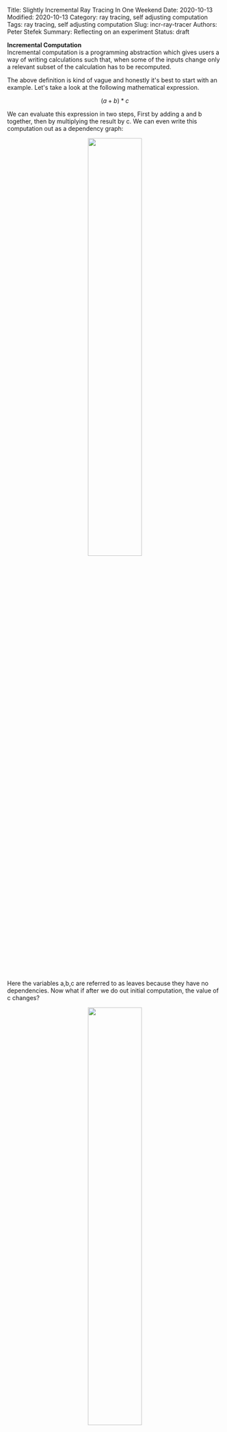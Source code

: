 Title: Slightly Incremental Ray Tracing In One Weekend
Date: 2020-10-13
Modified: 2020-10-13
Category: ray tracing, self adjusting computation
Tags: ray tracing, self adjusting computation
Slug: incr-ray-tracer
Authors: Peter Stefek
Summary: Reflecting on an experiment
Status: draft

**Incremental Computation**  
Incremental computation is a programming abstraction which gives users a way of writing calculations such that, when some of the inputs change only a relevant subset of the calculation has to be recomputed. 
 
The above definition is kind of vague and honestly it's best to start with an example. Let's take a look at the following mathematical expression.  

$$ (a+b)*c $$  

We can evaluate this expression in two steps, First by adding a and b together, then by multiplying the result by c. We can even write this computation out as a dependency graph:
<p align="center">
  <img src="/images/incr-ray-tracer/comp-dag.png" width=50%> </img>
</p>
Here the variables a,b,c are referred to as leaves because they have no dependencies. Now what if after we do out initial computation, the value of c changes?
<p align="center">
  <img src="/images/incr-ray-tracer/comp-dag-2.png" width=50%> </img>
</p>
We can see from this graph that since (a+b) does not depend on c, we do not need to recompute it. Now imagine scaling this idea up to larger, more complex expressions. If you are familiar with spreadsheet software, you might have flashbacks to the huge interlinked computations created there. This brings us to a second, more intuitive definition of incremental computation: Microsoft Excel on steroids.
<p align="center">
  <img src="/images/incr-ray-tracer/excel-on-steroids.png" width=50%> </img>
</p>
There are several different frameworks and projects that seek to give the programmer these incremental computing abilities. These include several rust libraries, Facebook's Skip Lang and an ocaml library called Incremental. I choose play around with Incremental for my experiments, because it seems to be the most battle tested option.

**Pros/Cons**  
So far it may seem like incremental computation frameworks are magical abstractions which allow programmers to write incredibly efficient programs with ease. So why don’t we all use them? Well like most things in software, incremental computation frameworks come with a few trade offs. 
Pros:


-  An incremental computation framework provides a simple abstraction around optimizing computations which allow programmers to write more efficiently computable programs with low mental overhead
- The abstraction provided by these frameworks generalizes well to many different types of problems

Cons:
 
- There the framework has non negligible overhead both in speed and memory. We need to make sure each incrementalize step is heavy enough or else the overhead of the framework could dwarf the actual time it takes to recompute the expression from scratch.
- Similar to the above point, the initial computation of the algorithm will be slower. You need to decide if you will be recomputing often enough to justify this slow down.
- There are always limitations to any particular abstraction. Therefore you will likely be able to come up with a custom algorithm for a specific problem that is much faster than the result you get using an incremental computation framework

Those interested in exploring these tradeoffs in detail or wanting to peek behind the curtain will enjoy this talk (TODO add link).

**How do people use Incremental Computation**  
So where are people actually using incremental computation? As far as I know, there are a few different areas where these ideas are being applied:
 
- Finance, especially to deal with large spreadsheet-like calculations. Most finance companies are a little vague about what they actually do, so I don’t know too much about this use case.
- Compliers, the rust compiler explored these techniques when building their incremental compilation features
- Databases, the company Materialize uses technology based on the Timely Dataflow Model developed by Microsoft Research to create a better streaming database
- User Interface, user interfaces are a perfect place for incremental computation because it's important to figure out which components you actually need to re-render when something on the page changes.

**How people shouldn't use Incremental Computation**  
Now we can get to the fun part. Over the last week, I tried to play around with Incremental (and picked up scraps of OCaml) to get a better idea of how to actually build incremental computations. 
 
Of course the first thing I did was to break the library, but after that I decided I wanted to write a small but non trivial project which used it. Since I don't have legions of highly paid quants to create large spreadsheets, I decided that use case was off the table. I felt that building a toy compiler or database would be at least a week long project by itself without incrementalizing it, so I ruled those out as well. I'm also not a huge frontend person, so a ui framework didn't seem appeal to me that much. Instead I decided to try something different:

<p align="center">
  <img src="/images/incr-ray-tracer/in-one-weekend.jpg" width=50%> </img>
</p>

I decided to implement (3/4s of) Peter Shirley's Ray Tracing in One Weekend tutorial in OCaml and then try to incrementalize a part of the ray tracing step. I will be honest, this experiment was not the most amazing thing in the world, but I think I learned a lot about what not to do with incremental computation. 

Is this a terrible idea? Absolutely! But we can learn a lot but understanding why exactly it's terrible.

So how does the graph based incremental computation I talked about above even fit in with something like ray tracing to being with? It turns out shooting light rays into space can be thought of as a graph.

<p align="center">
  <img src="/images/incr-ray-tracer/ray-trace-graph.png" width=75%> </img>
</p>

In the image above, the blue nodes are nodes in an incremental computation graph and the arrows are directed edges between them. We can also fit additional metadata about our scene into the graph. For example, each object that a light ray hits will have a material associated with it.
 
In my model, these materials have color but also a "fuzziness" parameter that represents how reflective the material is. If the material is perfectly reflective, all light rays are reflected precisely over the collision normal, otherwise there is a random jitter applied to the outgoing direction of the ray. The size of this jitter is controlled by the "fuzziness" parameter. 
 
So the material parameters affect the final image color, as well as the direction of the outgoing ray. When the fuzziness of a material changes, we must recast all subsequent rays bouncing off of any objects which use that material. We can represent this dependency in our graph as follows: 

<p align="center">
  <img src="/images/incr-ray-tracer/render-graph-with-materials.png" width=75%> </img>
</p>
In the above graph, if the fuzziness of a material changes, we will recast all subsequent rays.
 
Handling changing material parameters will be the focus of our render. The idea is that after an expensive render an artist could tweak a few material parameters without having to re-render the entire screen.
 
But what about moving objects around? For this experiment, I decided to not to implement this (fairly important) feature b/c I could not find a way to make it fit as nicely into the abstraction provided by incremental. If I really wanted to do this, I'd basically just store all the rays inside an spartial acceleration structure like a octtree. Then whenever a sphere moved I'd query the set of rays intersecting it before it moved and the new set of rays interesting it after it moved. I'd then fire each of the nodes associated with these rays.  
 
So anyways does this material editing approach actually work? The answer is somewhat.
 
Here's a gif of it in action (in real time)!
<p align="center">
  <img src="/images/incr-ray-tracer/trace-reload.gif" width=50%> </img>
</p>

In the above gif, each material's color and fuzziness parameters are being changed one sphere at a time. Instead of doing a full render each time something changes, incremental figures out which rays need to be recomputed. The image above looks grainy because I'm casting only about 10 rays per pixel (for reference Shirley's code which this is based off does 100 rays per pixel). To see why I'm only taking 10 samples per pixel, let's look at some performance numbers: 

<table style="width:90%">
  <tr>
    <th># Rays Cast (x129600)</th>
    <th>Non incremental render time (s) </th>
    <th>Inital incremental render time (s) </th>
    <th>50th percentile edit time (s)</th>
    <th>99th percentile edit time (s)</th>
  </tr>
  <tr>
    <td>1x</td>
    <td>0.864982</td>
    <td>2.475083</td>
    <td>0.010557</td>
    <td>0.077140</td>
  </tr>
  <tr>
    <td>2x</td>
    <td>1.559165</td>
    <td>5.213949</td>
    <td>0.015602</td>
    <td>0.157500</td>
  </tr>
  <tr>
    <td>5x</td>
    <td>4.088101</td>
    <td>12.362720</td>
    <td>0.032054</td>
    <td>0.405897</td>
  </tr>
  <tr>
    <td>10x</td>
    <td>7.763904</td>
    <td>24.869927</td>
    <td>0.088754</td>
    <td>0.901066</td>
  </tr>
  <tr>
    <td>20x</td>
    <td>14.815373</td>
    <td>121.544599</td>
    <td>0.840104</td>
    <td>11.20906</td>
  </tr>
</table>
</p>
The benchmarks above are all taken with 100 spheres, each with its own unique material. Each sphere's material was changed once and I recorded the time it took to rerender after each sphere's material had changed. Each ray cast bounced a maximum of 10 times through the scene. The non incremental version is my implementation of Peter Shirley's code. Both versions of the code are single threaded.
 
Okay let's talk though this data quickly. The first four rows of the table tell a consistent story. The initial render has about a 3x to 4x overhead and editing the sphere material results is significantly faster than a full redraw. All the numbers seem to scale linearly with the number of rays cast as expected.
 
But what about that fifth row! Runtimes seem to explode in the incremental version. I was really surprised by this result. I don't have a definitive answer to this question but it did make me rethink the overhead that a library like Incremental brings to a program.

**Overhead of Incremental**  
At first glance, accounting for the runtime overhead of incremental seems like it would be pretty simple. Each node that is fired requires a little bookkeeping on the incremental side. As far as I know this overhead is typically on the order of ~50-150ns per node on commodity hardware and should grow linearly. The operations we are wrapping are a lot slower than that, so the firing overhead should not be a problem.  
 
While the bookkeeping overhead is minimal, there is a second kind of overhead introduced by using this library. This is the memory overhead. Incremental nodes are not super light weight by themselves and we have at least one node per bounce of light. In fact there were 20678306 nodes in the row 5 computation. Each node weights at least 216 bytes without counting the data it is pointing to. I didn't think about this memory overhead at first because I was concerned with runtime, not mememory usage.  

Of course, things are always more complex than they appear and I now believe that the runtime spike we saw earlier is caused by the memory overhead. 

Basically, the memory that most programs have access to is not real memory, but an abstraction known as virtual memory. That virtual memory is divided into "pages" of about 4KB each (on my computer at least). These pages are typically stored in RAM. But when memory gets tight, the operating system uses a variety of tricks to create the illusion of having more RAM then it really does. These tricks include temporarily storing pages to disk, temporarily swapping entire programs onto disk, and compressing memory. The drawback of these tricks is a considerable overhead when accessing affected memory. 

It's worth saying here, I'm not an operating systems expert by any means. The evidence I have leads to less of an open and shut case and more to this:
<p align="center">
  <img src="/images/incr-ray-tracer/charlie.jpg" width=50%> </img>
</p>

**Take Aways**  
So was incremental a good fit for ray tracing? The answer is definitely not. For one, ray tracing is better done in high parallel environments, and incremental is single threaded. A second reason is that ray tracing is a really well studied problem and there are already faster incremental approaches which make use of a lot of problem specific domain knowledge.
 
So why did I do this project? For me, it was a good way to play around with the limits of incremental computation. I think I learned a lot about structuring these graph computations and some of the specific pain of the Incremental library. However I'm still pretty new to all of this so if you have any tips for me I'd love to hear from you!

Have questions / comments / corrections?  
Get in touch: <a href="mailto:pstefek.dev@gmail.com">pstefek.dev@gmail.com</a>   
